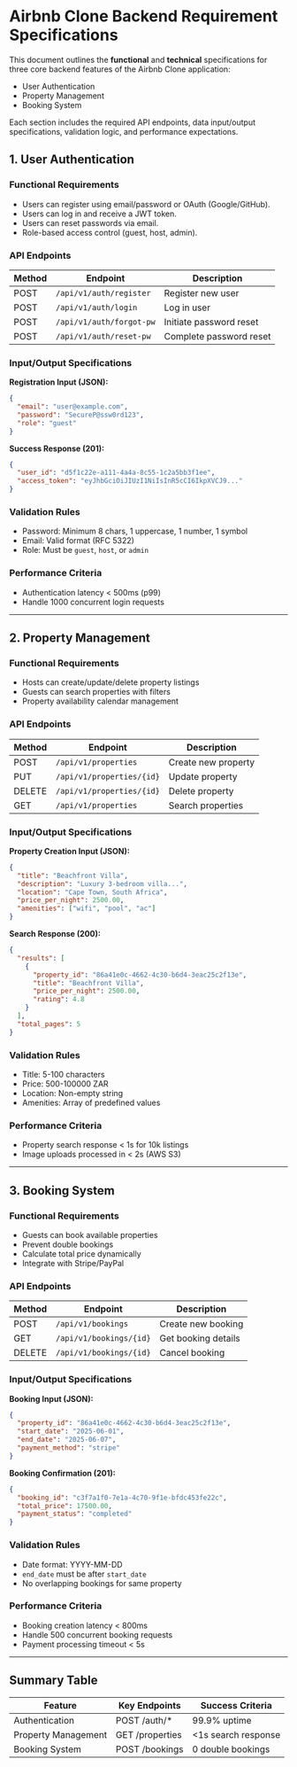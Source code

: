 
# Airbnb Clone Backend Requirement Specifications

This document outlines the **functional** and **technical** specifications for three core backend features of the Airbnb Clone application:

- User Authentication
- Property Management
- Booking System

Each section includes the required API endpoints, data input/output specifications, validation logic, and performance expectations.

## 1. User Authentication

### Functional Requirements
- Users can register using email/password or OAuth (Google/GitHub).
- Users can log in and receive a JWT token.
- Users can reset passwords via email.
- Role-based access control (guest, host, admin).

### API Endpoints
| Method | Endpoint                  | Description                     |
|--------|---------------------------|---------------------------------|
| POST   | `/api/v1/auth/register`   | Register new user               |
| POST   | `/api/v1/auth/login`      | Log in user                     |
| POST   | `/api/v1/auth/forgot-pw`  | Initiate password reset         |
| POST   | `/api/v1/auth/reset-pw`   | Complete password reset         |

### Input/Output Specifications
**Registration Input (JSON):**
```json
{
  "email": "user@example.com",
  "password": "SecureP@ssw0rd123",
  "role": "guest"
}
```

**Success Response (201):**
```json
{
  "user_id": "d5f1c22e-a111-4a4a-8c55-1c2a5bb3f1ee",
  "access_token": "eyJhbGciOiJIUzI1NiIsInR5cCI6IkpXVCJ9..."
}
```

### Validation Rules
- Password: Minimum 8 chars, 1 uppercase, 1 number, 1 symbol
- Email: Valid format (RFC 5322)
- Role: Must be `guest`, `host`, or `admin`

### Performance Criteria
- Authentication latency < 500ms (p99)
- Handle 1000 concurrent login requests

---

## 2. Property Management

### Functional Requirements
- Hosts can create/update/delete property listings
- Guests can search properties with filters
- Property availability calendar management

### API Endpoints
| Method | Endpoint                  | Description                     |
|--------|---------------------------|---------------------------------|
| POST   | `/api/v1/properties`      | Create new property             |
| PUT    | `/api/v1/properties/{id}` | Update property                 |
| DELETE | `/api/v1/properties/{id}` | Delete property                 |
| GET    | `/api/v1/properties`      | Search properties               |

### Input/Output Specifications
**Property Creation Input (JSON):**
```json
{
  "title": "Beachfront Villa",
  "description": "Luxury 3-bedroom villa...",
  "location": "Cape Town, South Africa",
  "price_per_night": 2500.00,
  "amenities": ["wifi", "pool", "ac"]
}
```

**Search Response (200):**
```json
{
  "results": [
    {
      "property_id": "86a41e0c-4662-4c30-b6d4-3eac25c2f13e",
      "title": "Beachfront Villa",
      "price_per_night": 2500.00,
      "rating": 4.8
    }
  ],
  "total_pages": 5
}
```

### Validation Rules
- Title: 5-100 characters
- Price: 500-100000 ZAR
- Location: Non-empty string
- Amenities: Array of predefined values

### Performance Criteria
- Property search response < 1s for 10k listings
- Image uploads processed in < 2s (AWS S3)

---

## 3. Booking System

### Functional Requirements
- Guests can book available properties
- Prevent double bookings
- Calculate total price dynamically
- Integrate with Stripe/PayPal

### API Endpoints
| Method | Endpoint                  | Description                     |
|--------|---------------------------|---------------------------------|
| POST   | `/api/v1/bookings`        | Create new booking              |
| GET    | `/api/v1/bookings/{id}`   | Get booking details             |
| DELETE | `/api/v1/bookings/{id}`   | Cancel booking                  |

### Input/Output Specifications
**Booking Input (JSON):**
```json
{
  "property_id": "86a41e0c-4662-4c30-b6d4-3eac25c2f13e",
  "start_date": "2025-06-01",
  "end_date": "2025-06-07",
  "payment_method": "stripe"
}
```

**Booking Confirmation (201):**
```json
{
  "booking_id": "c3f7a1f0-7e1a-4c70-9f1e-bfdc453fe22c",
  "total_price": 17500.00,
  "payment_status": "completed"
}
```

### Validation Rules
- Date format: YYYY-MM-DD
- `end_date` must be after `start_date`
- No overlapping bookings for same property

### Performance Criteria
- Booking creation latency < 800ms
- Handle 500 concurrent booking requests
- Payment processing timeout < 5s

---

## Summary Table
| Feature             | Key Endpoints              | Success Criteria               |
|---------------------|---------------------------|--------------------------------|
| Authentication      | POST /auth/*              | 99.9% uptime                  |
| Property Management | GET /properties           | <1s search response           |
| Booking System      | POST /bookings            | 0 double bookings             |
```

